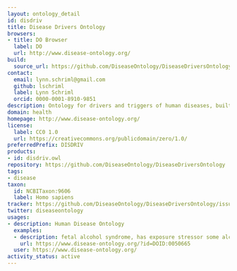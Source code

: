 ```yaml
---
layout: ontology_detail
id: disdriv
title: Disease Drivers Ontology
browsers:
- title: DO Browser
  label: DO
  url: http://www.disease-ontology.org/
build:
  source_url: https://github.com/DiseaseOntology/DiseaseDriversOntology/tree/main/src/ontology/disdriv.owl
contact:
  email: lynn.schriml@gmail.com
  github: lschriml
  label: Lynn Schriml
  orcid: 0000-0001-8910-9851
description: Ontology for drivers and triggers of human diseases, built to classify ExO ontology exposure stressors. An application ontology. Built in collaboration with EnvO, ExO, ECTO and ChEBI.
domain: health
homepage: http://www.disease-ontology.org/
license:
  label: CC0 1.0
  url: https://creativecommons.org/publicdomain/zero/1.0/
preferredPrefix: DISDRIV
products:
- id: disdriv.owl
repository: https://github.com/DiseaseOntology/DiseaseDriversOntology
tags:
- disease
taxon:
  id: NCBITaxon:9606
  label: Homo sapiens
tracker: https://github.com/DiseaseOntology/DiseaseDriversOntology/issues
twitter: diseaseontology
usages:
- description: Human Disease Ontology
  examples:
  - description: fetal alcohol syndrome, has exposure stressor some alcohol
    url: https://www.disease-ontology.org/?id=DOID:0050665
  user: https://www.disease-ontology.org/
activity_status: active
---
```

